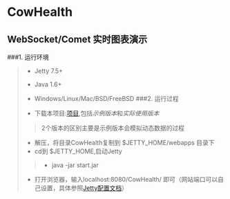 CowHealth
=========

WebSocket/Comet 实时图表演示
--------------------------

###1. 运行环境
>
>* Jetty 7.5+
>* Java 1.6+
>* Windows/Linux/Mac/BSD/FreeBSD
###2. 运行过程
>
>* 下载本项目:[项目](https://github.com/haozileung/CowHealth/archive/master.zip),包括*示例版本*和*实际使用版本*
>> 2个版本的区别主要是示例版本会模拟动态数据的过程
>* 解压，将目录CowHealth复制到 $JETTY_HOME/webapps 目录下
>* cd到 $JETTY_HOME,启动Jetty
>>
>>* java -jar start.jar
>* 打开浏览器，输入localhost:8080/CowHealth/ 即可（网站端口可以自己设置，具体参照[Jetty配置文档](http://wiki.eclipse.org/Jetty)）
